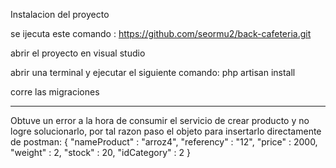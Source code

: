 Instalacion del proyecto

se ijecuta este comando : https://github.com/seormu2/back-cafeteria.git

abrir el proyecto en visual studio 

abrir una terminal y ejecutar el siguiente comando: php artisan install

corre las migraciones


---------

Obtuve un error a la hora de consumir el servicio de crear producto y no logre solucionarlo, por tal razon paso el objeto para insertarlo directamente de postman:
{
    "nameProduct" : "arroz4",
    "referency" : "12",
    "price" : 2000,
    "weight" : 2,
    "stock" : 20,
    "idCategory" : 2
}